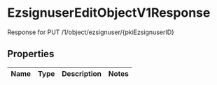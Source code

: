 

# EzsignuserEditObjectV1Response

Response for PUT /1/object/ezsignuser/{pkiEzsignuserID}

## Properties

| Name | Type | Description | Notes |
|------------ | ------------- | ------------- | -------------|



